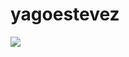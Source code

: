 # yagoestevez


<img src="https://cdn.discordapp.com/attachments/802187913164619828/802196149116076062/unknown.png"/>
